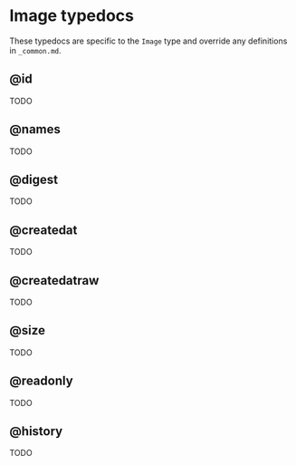 # Image typedocs

These typedocs are specific to the `Image` type and override any definitions in `_common.md`.

## @id

TODO

## @names

TODO

## @digest

TODO

## @createdat

TODO

## @createdatraw

TODO

## @size

TODO

## @readonly

TODO

## @history

TODO
